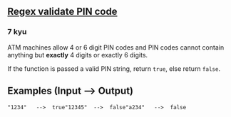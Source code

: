 <h2><a href=https://www.codewars.com/kata/55f8a9c06c018a0d6e000132/train/javascript target="_blank">Regex validate PIN code</a></h2><h3>7 kyu</h3><p>ATM machines allow 4 or 6 digit PIN codes and PIN codes cannot contain anything but <strong>exactly</strong> 4 digits or exactly 6 digits. </p><p>If the function is passed a valid PIN string, return <code>true</code>, else return <code>false</code>.</p><h2 id="examples-input----output">Examples (<strong>Input --&gt; Output)</strong></h2><pre><code>"1234"   --&gt;  true"12345"  --&gt;  false"a234"   --&gt;  false</code></pre>